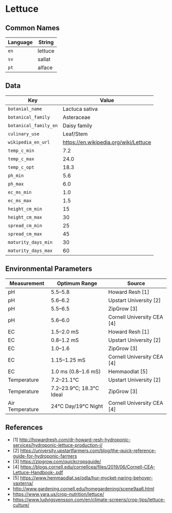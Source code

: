 # Lettuce

## Common Names

Language|String
-|-
`en`|lettuce
`sv`|sallat
`pt`|alface


## Data

Key|Value
-|-
`botanial_name`|Lactuca sativa
`botanical_family`|Asteraceae
`botanical_family_en`|Daisy family
`culinary_use`|Leaf/Stem
`wikipedia_en_url`|https://en.wikipedia.org/wiki/Lettuce
`temp_c_min`|7.2
`temp_c_max`|24.0
`temp_c_opt`|18.3
`ph_min`|5.6
`ph_max`|6.0
`ec_ms_min`|1.0
`ec_ms_max`|1.5
`height_cm_min`|15
`height_cm_max`|30
`spread_cm_min`|25
`spread_cm_max`|45
`maturity_days_min`|30
`maturity_days_max`|60


## Environmental Parameters

Measurement | Optimum Range | Source
--- | --- | ---
pH | 5.5–5.8 | Howard Resh [1]
pH | 5.6–6.2 | Upstart University [2]
pH | 5.5–6.5 | ZipGrow [3]
pH | 5.6–6.0 | Cornell University CEA [4]
EC | 1.5–2.0 mS | Howard Resh [1]
EC | 0.8–1.2 mS | Upstart University [2]
EC | 1.0–1.6 | ZipGrow [3]
EC | 1.15–1.25 mS | Cornell University CEA [4]
EC | 1.0 ms (0.8–1.6 mS) | Hemmaodlat [5]
Temperature | 7.2–21.1°C | Upstart University [2]
Temperature | 7.2–23.9°C; 18.3°C Ideal | ZipGrow [3]
Air Temperature | 24°C Day/19°C Night | Cornell University CEA [4]


## References

* [1] http://howardresh.com/dr-howard-resh-hydroponic-services/hydroponic-lettuce-production-i/
* [2] https://university.upstartfarmers.com/blog/the-quick-reference-guide-for-hydroponic-farmers
* [3] https://zipgrow.com/quickcropsguide/
* [4] https://blogs.cornell.edu/cornellcea/files/2019/06/Cornell-CEA-Lettuce-Handbook-.pdf
* [5] https://www.hemmaodlat.se/odla/hur-mycket-naring-behover-vaxterna/
* http://www.gardening.cornell.edu/homegardening/scene9aa6.html
* https://www.yara.us/crop-nutrition/lettuce/
* https://www.ludvigsvensson.com/en/climate-screens/crop-tips/lettuce-culture/
